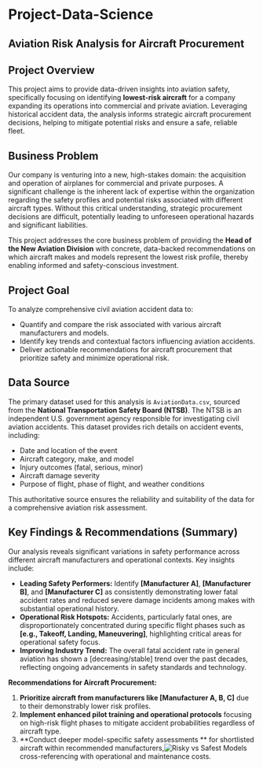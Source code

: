 # Project-Data-Science
## Aviation Risk Analysis for Aircraft Procurement

## Project Overview

This project aims to provide data-driven insights into aviation safety, specifically focusing on identifying **lowest-risk aircraft** for a company expanding its operations into commercial and private aviation. Leveraging historical accident data, the analysis informs strategic aircraft procurement decisions, helping to mitigate potential risks and ensure a safe, reliable fleet.

## Business Problem

Our company is venturing into a new, high-stakes domain: the acquisition and operation of airplanes for commercial and private purposes. A significant challenge is the inherent lack of expertise within the organization regarding the safety profiles and potential risks associated with different aircraft types. Without this critical understanding, strategic procurement decisions are difficult, potentially leading to unforeseen operational hazards and significant liabilities.

This project addresses the core business problem of providing the **Head of the New Aviation Division** with concrete, data-backed recommendations on which aircraft makes and models represent the lowest risk profile, thereby enabling informed and safety-conscious investment.

## Project Goal

To analyze comprehensive civil aviation accident data to:
* Quantify and compare the risk associated with various aircraft manufacturers and models.
* Identify key trends and contextual factors influencing aviation accidents.
* Deliver actionable recommendations for aircraft procurement that prioritize safety and minimize operational risk.

## Data Source

The primary dataset used for this analysis is `AviationData.csv`, sourced from the **National Transportation Safety Board (NTSB)**. The NTSB is an independent U.S. government agency responsible for investigating civil aviation accidents. This dataset provides rich details on accident events, including:
* Date and location of the event
* Aircraft category, make, and model
* Injury outcomes (fatal, serious, minor)
* Aircraft damage severity
* Purpose of flight, phase of flight, and weather conditions

This authoritative source ensures the reliability and suitability of the data for a comprehensive aviation risk assessment.

## Key Findings & Recommendations (Summary)


Our analysis reveals significant variations in safety performance across different aircraft manufacturers and operational contexts. Key insights include:

* **Leading Safety Performers:** Identify **[Manufacturer A]**, **[Manufacturer B]**, and **[Manufacturer C]** as consistently demonstrating lower fatal accident rates and reduced severe damage incidents among makes with substantial operational history.
* **Operational Risk Hotspots:** Accidents, particularly fatal ones, are disproportionately concentrated during specific flight phases such as **[e.g., Takeoff, Landing, Maneuvering]**, highlighting critical areas for operational safety focus.
* **Improving Industry Trend:** The overall fatal accident rate in general aviation has shown a [decreasing/stable] trend over the past decades, reflecting ongoing advancements in safety standards and technology.

**Recommendations for Aircraft Procurement:**
1.  **Prioritize aircraft from manufacturers like [Manufacturer A, B, C]** due to their demonstrably lower risk profiles.
2.  **Implement enhanced pilot training and operational protocols** focusing on high-risk flight phases to mitigate accident probabilities regardless of aircraft type.
3.  **Conduct deeper model-specific safety assessments
** for shortlisted aircraft within recommended manufacturers,![Risky vs Safest Models](https://github.com/user-attachments/assets/28eff8cd-bf16-4002-a236-b687c2d561ea)
 cross-referencing with operational and maintenance costs.



